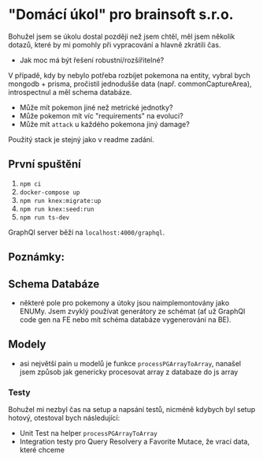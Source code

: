# "Domácí úkol" pro brainsoft s.r.o.

Bohužel jsem se úkolu dostal později než jsem chtěl, měl jsem několik dotazů, které by mi pomohly při vypracování a hlavně zkrátili čas.

- Jak moc má být řešení robustní/rozšířitelné?

V případě, kdy by nebylo potřeba rozbíjet pokemona na entity, vybral bych mongodb + prisma, pročistil jednodušše data (např. commonCaptureArea), introspectnul a měl schema databáze.

- Může mít pokemon jiné než metrické jednotky?
- Může pokemon mít víc "requirements" na evoluci?
- Může mít `attack` u každého pokemona jiný damage?

Použitý stack je stejný jako v readme zadání.

## První spuštění

1. `npm ci`
2. `docker-compose up`
3. `npm run knex:migrate:up`  
4. `npm run knex:seed:run`
5. `npm run ts-dev` 

GraphQl server běží na `localhost:4000/graphql`.

## Poznámky:

## Schema Databáze

- některé pole pro pokemony a útoky jsou naimplemontovány jako ENUMy. Jsem zvyklý používat generátory ze schémat (ať už GraphQl code gen na FE nebo mít schéma databáze vygenerování na BE).

## Modely

- asi největší pain u modelů je funkce `processPGArrayToArray`, nanašel jsem způsob jak genericky procesovat array z databaze do js array

### Testy

Bohužel mi nezbyl čas na setup a napsání testů, nicméně kdybych byl setup hotový, otestoval bych následující:
- Unit Test na helper `processPGArrayToArray`
- Integration testy pro Query Resolvery a Favorite Mutace, že vrací data, které chceme
